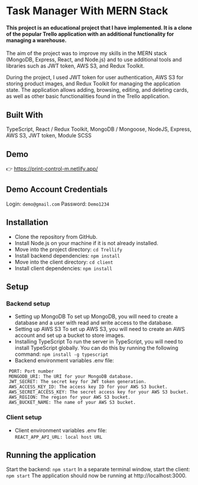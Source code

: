 # Task Manager With MERN Stack

#### This project is an educational project that I have implemented. It is a clone of the popular Trello application with an additional functionality for managing a warehouse.

The aim of the project was to improve my skills in the MERN stack (MongoDB, Express, React, and Node.js) and to use additional tools and libraries such as JWT token, AWS S3, and Redux Toolkit.

During the project, I used JWT token for user authentication, AWS S3 for storing product images, and Redux Toolkit for managing the application state. The application allows adding, browsing, editing, and deleting cards, as well as other basic functionalities found in the Trello application.

## Built With
TypeScript,
React / Redux Toolkit,
MongoDB / Mongoose,
NodeJS, Express,
AWS S3,
JWT token,
Module SCSS

## Demo
👉  https://print-control-m.netlify.app/

## Demo Account Credentials
Login:  `demo@gmail.com`
Password:  `Demo1234` 

## Installation
- Clone the repository from GitHub.
- Install Node.js on your machine if it is not already installed.
- Move into the project directory: `cd Trellify`
- Install backend dependencies: `npm install`
- Move into the client directory: `cd client`
- Install client dependencies: `npm install`

## Setup
### Backend setup
- Setting up MongoDB
To set up MongoDB, you will need to create a database and a user with read and write access to the database.
- Setting up AWS S3
To set up AWS S3, you will need to create an AWS account and set up a bucket to store images.
- Installing TypeScript
To run the server in TypeScript, you will need to install TypeScript globally. You can do this by running the following command:
`npm install -g typescript`
- Backend environment variables .env file:
 ``` 
  PORT: Port number
  MONGODB_URI: The URI for your MongoDB database.  
  JWT_SECRET: The secret key for JWT token generation.  
  AWS_ACCESS_KEY_ID: The access key ID for your AWS S3 bucket.  
  AWS_SECRET_ACCESS_KEY: The secret access key for your AWS S3 bucket.  
  AWS_REGION: The region for your AWS S3 bucket.  
  AWS_BUCKET_NAME: The name of your AWS S3 bucket.  
```



### Client setup
- Client environment variables .env file:  
```REACT_APP_API_URL: local host URL```

## Running the application
Start the backend: ```npm start```
In a separate terminal window, start the client: ```npm start```
The application should now be running at http://localhost:3000.
